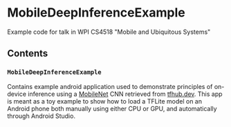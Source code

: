 # MobileDeepInferenceExample
Example code for talk in WPI CS4518 "Mobile and Ubiquitous Systems"

## Contents

### `MobileDeepInferenceExample`

Contains example android application used to demonstrate principles of on-device inference using a [MobileNet](https://arxiv.org/abs/1704.04861) CNN retrieved from [tfhub.dev](https://tfhub.dev/).
This app is meant as a toy example to show how to load a TFLite model on an Android phone both manually using either CPU or GPU, and automatically through Android Studio.